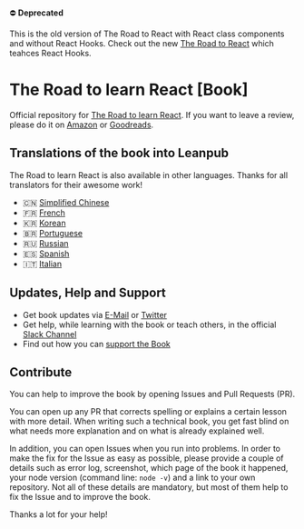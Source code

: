 ⛔️ **Deprecated** 

This is the old version of The Road to React with React class components and without React Hooks. Check out the new [The Road to React](http://roadtoreact.com/) which teahces React Hooks.

# The Road to learn React [Book]

Official repository for [The Road to learn React](https://www.robinwieruch.de/the-road-to-learn-react/). If you want to leave a review, please do it on [Amazon](https://www.amazon.com/dp/B077HJFCQX?tag=21moves-20) or [Goodreads](https://www.goodreads.com/book/show/37503118-the-road-to-learn-react).

## Translations of the book into Leanpub

The Road to learn React is also available in other languages. Thanks for all translators for their awesome work!

* 🇨🇳 [Simplified Chinese](https://leanpub.com/the-road-to-learn-react-chinese)
* 🇫🇷 [French](https://leanpub.com/the-road-to-learn-react-french)
* 🇰🇷 [Korean](https://leanpub.com/the-road-to-learn-react-korean)
* 🇧🇷 [Portuguese](https://leanpub.com/the-road-to-learn-react-portuguese)
* 🇷🇺 [Russian](https://leanpub.com/the-road-to-learn-react-russian)
* 🇪🇸 [Spanish](https://leanpub.com/the-road-to-learn-react-spanish)
* 🇮🇹 [Italian](https://leanpub.com/the-road-to-learn-react-italian)

## Updates, Help and Support

* Get book updates via [E-Mail](https://www.getrevue.co/profile/rwieruch) or [Twitter](https://twitter.com/rwieruch)
* Get help, while learning with the book or teach others, in the official [Slack Channel](https://slack-the-road-to-learn-react.wieruch.com/)
* Find out how you can [support the Book](https://www.robinwieruch.de/about/)

## Contribute

You can help to improve the book by opening Issues and Pull Requests (PR).

You can open up any PR that corrects spelling or explains a certain lesson with more detail. When writing such a technical book, you get fast blind on what needs more explanation and on what is already explained well.

In addition, you can open Issues when you run into problems. In order to make the fix for the Issue as easy as possible, please provide a couple of details such as error log, screenshot, which page of the book it happened, your node version (command line: `node -v`) and a link to your own repository. Not all of these details are mandatory, but most of them help to fix the Issue and to improve the book.

Thanks a lot for your help!
